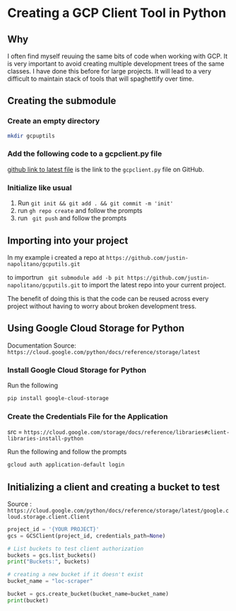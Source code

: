 # Creating a GCP Client Tool in Python

## Why

I often find myself reuuing the same bits of code when working with GCP. It is very important to avoid creating multiple development trees of the same classes. I have done this before for large projects. It will lead to a very difficult to maintain stack of tools that will spaghettify over time. 


## Creating the submodule

### Create an empty directory 

```bash
mkdir gcpuptils
```

### Add the following code to a gcpclient.py file
 
[github link to latest file](https://github.com/justin-napolitano/gcputils/blob/main/gcpclient.py) is the link to the `gcpclient.py` file on GitHub.


###  Initialize like usual 

1. Run ```git init && git add . && git commit -m 'init'```
2. run ```gh repo create``` and follow the prompts
3. run ``` git push``` and follow the prompts



## Importing into your project

In my example i created a repo at ```https://github.com/justin-napolitano/gcputils.git```

to importrun ``` git submodule add -b pit https://github.com/justin-napolitano/gcputils.git``` to import the latest repo into your current project. 

The benefit of doing this is that the code can be reused across every project without having to worry about broken development tress.  


## Using Google Cloud Storage for Python

Documentation Source: ```https://cloud.google.com/python/docs/reference/storage/latest```

### Install Google Cloud Storage for Python

Run the following 
```bash 
pip install google-cloud-storage
```

### Create the Credentials File for the Application

src = ```https://cloud.google.com/storage/docs/reference/libraries#client-libraries-install-python```

Run the following and follow the prompts

```bash
gcloud auth application-default login
```



## Initializing a client and creating a bucket to test

Source : ```https://cloud.google.com/python/docs/reference/storage/latest/google.cloud.storage.client.Client```

```python
project_id = '{YOUR PROJECT}'
gcs = GCSClient(project_id, credentials_path=None)

# List buckets to test client authorization
buckets = gcs.list_buckets()
print("Buckets:", buckets)

# creating a new bucket if it doesn't exist
bucket_name = "loc-scraper"

bucket = gcs.create_bucket(bucket_name=bucket_name)
print(bucket)
```
